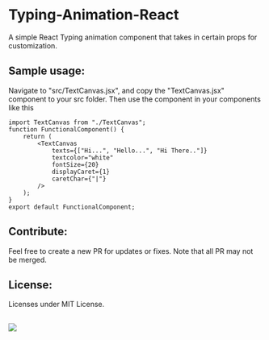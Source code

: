 # Typing-Animation-React
A simple React Typing animation component that takes in certain props for customization.

## Sample usage:
Navigate to "src/TextCanvas.jsx", and copy the "TextCanvas.jsx" component to your src folder. Then use the component in your components like this

```
import TextCanvas from "./TextCanvas";
function FunctionalComponent() {
    return (
        <TextCanvas
            texts={["Hi...", "Hello...", "Hi There.."]}
            textcolor="white"
            fontSize={20}
            displayCaret={1}
            caretChar={"|"}
        />
    );
}
export default FunctionalComponent;

```

## Contribute:
Feel free to create a new PR for updates or fixes. Note that all PR may not be merged.

## License: 
Licenses under MIT License.
##
<img src="https://raw.githubusercontent.com/catppuccin/catppuccin/main/assets/footers/gray0_ctp_on_line.svg?sanitize=true"/>
